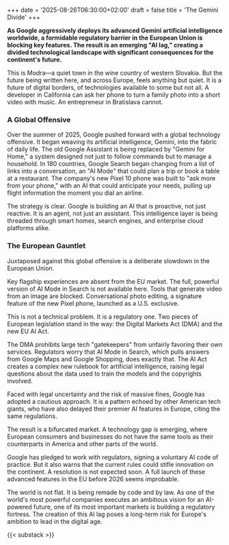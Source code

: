 +++
date = '2025-08-26T06:30:00+02:00'
draft = false
title = 'The Gemini Divide'
+++

**As Google aggressively deploys its advanced Gemini artificial intelligence worldwide, a formidable regulatory barrier in the European Union is blocking key features. The result is an emerging "AI lag," creating a divided technological landscape with significant consequences for the continent's future.**

This is Modra—a quiet town in the wine country of western Slovakia. But the future being written here, and across Europe, feels anything but quiet. It is a future of digital borders, of technologies available to some but not all. A developer in California can ask her phone to turn a family photo into a short video with music. An entrepreneur in Bratislava cannot.

### A Global Offensive

Over the summer of 2025, Google pushed forward with a global technology offensive. It began weaving its artificial intelligence, Gemini, into the fabric of daily life. The old Google Assistant is being replaced by "Gemini for Home," a system designed not just to follow commands but to manage a household. In 180 countries, Google Search began changing from a list of links into a conversation, an "AI Mode" that could plan a trip or book a table at a restaurant. The company's new Pixel 10 phone was built to "ask more from your phone," with an AI that could anticipate your needs, pulling up flight information the moment you dial an airline.

The strategy is clear. Google is building an AI that is proactive, not just reactive. It is an agent, not just an assistant. This intelligence layer is being threaded through smart homes, search engines, and enterprise cloud platforms alike.

### The European Gauntlet

Juxtaposed against this global offensive is a deliberate slowdown in the European Union.

Key flagship experiences are absent from the EU market. The full, powerful version of AI Mode in Search is not available here. Tools that generate video from an image are blocked. Conversational photo editing, a signature feature of the new Pixel phone, launched as a U.S. exclusive.

This is not a technical problem. It is a regulatory one. Two pieces of European legislation stand in the way: the Digital Markets Act (DMA) and the new EU AI Act.

The DMA prohibits large tech "gatekeepers" from unfairly favoring their own services. Regulators worry that AI Mode in Search, which pulls answers from Google Maps and Google Shopping, does exactly that. The AI Act creates a complex new rulebook for artificial intelligence, raising legal questions about the data used to train the models and the copyrights involved.

Faced with legal uncertainty and the risk of massive fines, Google has adopted a cautious approach. It is a pattern echoed by other American tech giants, who have also delayed their premier AI features in Europe, citing the same regulations.

The result is a bifurcated market. A technology gap is emerging, where European consumers and businesses do not have the same tools as their counterparts in America and other parts of the world.

Google has pledged to work with regulators, signing a voluntary AI code of practice. But it also warns that the current rules could stifle innovation on the continent. A resolution is not expected soon. A full launch of these advanced features in the EU before 2026 seems improbable.

The world is not flat. It is being remade by code and by law. As one of the world's most powerful companies executes an ambitious vision for an AI-powered future, one of its most important markets is building a regulatory fortress. The creation of this AI lag poses a long-term risk for Europe's ambition to lead in the digital age.

{{< substack >}}
